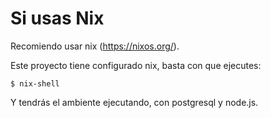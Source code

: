 # Si usas Nix

Recomiendo usar nix (https://nixos.org/).

Este proyecto tiene configurado nix, basta con que ejecutes:

	$ nix-shell

Y tendrás el ambiente ejecutando, con postgresql y node.js.
